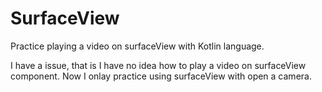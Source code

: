 # SurfaceView
Practice playing a video on surfaceView with Kotlin language.

I have a issue, that is I have no idea how to play a video on surfaceView component. 
Now I onlay practice using surfaceView with open a camera.
